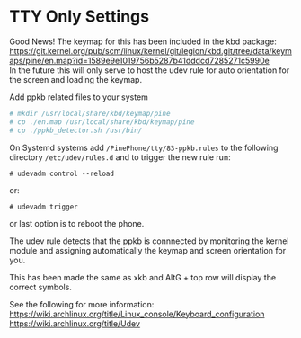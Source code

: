 # TTY Only Settings

Good News! The keymap for this has been included in the kbd package:  
https://git.kernel.org/pub/scm/linux/kernel/git/legion/kbd.git/tree/data/keymaps/pine/en.map?id=1589e9e1019756b5287b41dddcd7285271c5990e  
In the future this will only serve to host the udev rule for auto orientation for the screen and loading the keymap.

Add ppkb related files to your system  
```bash
# mkdir /usr/local/share/kbd/keymap/pine
# cp ./en.map /usr/local/share/kbd/keymap/pine
# cp ./ppkb_detector.sh /usr/bin/
```

On Systemd systems add `/PinePhone/tty/83-ppkb.rules` to the following directory `/etc/udev/rules.d` and to trigger the new rule run:  

```
# udevadm control --reload
```
or:  

```
# udevadm trigger
```
or last option is to reboot the phone.  

The udev rule detects that the ppkb is connnected by monitoring the kernel module and assigning automatically the keymap and screen orientation for you.

This has been made the same as xkb and AltG + top row will display the correct symbols.

See the following for more information:
https://wiki.archlinux.org/title/Linux_console/Keyboard_configuration  
https://wiki.archlinux.org/title/Udev
